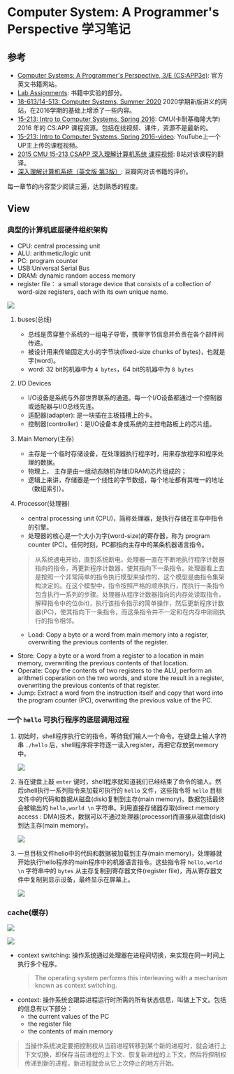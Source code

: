 <!--
 * @Author: JohnJeep
 * @Date: 2020-09-10 20:56:34
 * @LastEditTime: 2020-09-12 00:05:23
 * @LastEditors: Please set LastEditors
 * @Description: In User Settings Edit
-->
# Computer System: A Programmer's Perspective 学习笔记
## 参考
- [Computer Systems: A Programmer's Perspective, 3/E (CS:APP3e)](https://csapp.cs.cmu.edu/): 官方英文书籍网站。
- [Lab Assignments](http://csapp.cs.cmu.edu/3e/labs.html): 书籍中实验的部分。
- [18-613/14-513: Computer Systems, Summer 2020](https://www.andrew.cmu.edu/course/18-613/schedule.html) 2020学期新版讲义的网站，在2016学期的基础上增添了一些内容。
- [15-213: Intro to Computer Systems, Spring 2016](http://www.cs.cmu.edu/afs/cs/academic/class/15213-s16/www/schedule.html): CMU(卡耐基梅隆大学) 2016 年的 CS:APP 课程资源。包括在线视频、课件，资源不是最新的。
- [15-213: Intro to Computer Systems, Spring 2016-video](https://www.youtube.com/watch?v=hs3wRnQUh0o&list=PLbY-cFJNzq7z_tQGq-rxtq_n2QQDf5vnM&index=3):  YouTube上一个UP主上传的课程视频。
- [2015 CMU 15-213 CSAPP 深入理解计算机系统 课程视频](https://www.bilibili.com/video/BV1iW411d7hd): B站对该课程的翻译。
- [深入理解计算机系统（英文版·第3版）](https://book.douban.com/subject/27000879/): 豆瓣网对该书籍的评价。


每一章节的内容至少阅读三遍，达到熟悉的程度。



## View

### 典型的计算机底层硬件组织架构
- CPU: central processing unit
- ALU: arithmetic/logic unit
- PC: program counter
- USB:Universal Serial Bus
- DRAM: dynamic random access memory
- register file： a small storage device that consists of a collection of word-size registers, each with its own unique name. 
<p><img src="./figures/计算机系统硬件架构.png"> </p>


1. buses(总线)
   - 总线是贯穿整个系统的一组电子导管，携带字节信息并负责在各个部件间传递。 
   - 被设计用来传输固定大小的字节块(fixed-size chunks of bytes)，也就是字(word)。
   - word: 32 bit的机器中为 `4 bytes`，64 bit的机器中为 `8 bytes`

2. I/O Devices 
   - I/O设备是系统与外部世界联系的通道。每一个I/O设备都通过一个控制器或适配器与I/O总线先连。
   - 适配器(adapter): 是一块插在主板插槽上的卡。
   - 控制器(controller)：是I/O设备本身或系统的主控电路板上的芯片组。
3. Main Memory(主存)
   - 主存是一个临时存储设备，在处理器执行程序时，用来存放程序和程序处理的数据。
   - 物理上， 主存是由一组动态随机存储(DRAM)芯片组成的；
   - 逻辑上来讲，存储器是一个线性的字节数组，每个地址都有其唯一的地址（数组索引）。

4. Processor(处理器)
   - central processing unit (CPU)，简称处理器，是执行存储在主存中指令的引擎。
   - 处理器的核心是一个大小为字(word-size)的寄存器，称为 program counter (PC)。任何时刻，PC都指向主存中的某条机器语言指令。
    > 从系统通电开始，直到系统断电，处理器一直在不断地执行程序计数器指向的指令，再更新程序计数器，使其指向下一条指令。处理器看上去是按照一个非常简单的指令执行模型来操作的，这个模型是由指令集架构决定的。在这个模型中，指令按照严格的顺序执行，而执行一条指令包含执行一系列的步骤。处理器从程序计数器指向的内存处读取指令，解释指令中的位(bit)，执行该指令指示的简单操作，然后更新程序计数器(PC)，使其指向下一条指令，而这条指令并不一定和在内存中刚刚执行的指令相邻。

   - Load: Copy a byte or a word from main memory into a register, overwriting the previous contents of the register.
  - Store: Copy a byte or a word from a register to a location in main memory, overwriting the previous contents of that location.
  - Operate: Copy the contents of two registers to the ALU, perform an arithmeti coperation on the two words, and store the result in a register, overwriting the previous contents of that register.
  - Jump: Extract a word from the instruction itself and copy that word into the program counter (PC), overwriting the previous value of the PC.


### 一个 `hello` 可执行程序的底层调用过程
1. 初始时，shell程序执行它的指令，等待我们输人一个命令。在键盘上输人字符串 `./hello` 后，shell程序将字符逐一读入register，再把它存放到memory中。
   <p><img src="./figures/hello可执行读取.png"> </p>

2. 当在键盘上敲 `enter` 键时，shell程序就知道我们已经结束了命令的输人。然后shell执行一系列指令来加载可执行的 `hello` 文件，这些指令将 `hello` 目标文件中的代码和数据从磁盘(disk)复制到主存(main memory)。数据包括最终会被输出的 `hello,world \n` 字符串。利用直接存储器存取(direct memory access : DMA)技术，数据可以不通过处理器(processor)而直接从磁盘(disk)到达主存(main memory)。
   <p><img src="./figures/hello可执行加载.png"> </p>

3. 一旦目标文件hello中的代码和数据被加载到主存(main memory)，处理器就开始执行hello程序的main程序中的机器语言指令。这些指令将 `hello,world \n` 字符串中的 `bytes` 从主存复制到寄存器文件(register file)，再从寄存器文件中复制到显示设备，最终显示在屏幕上。
   <p><img src="./figures/hello可执行显示.png"> </p>


### cache(缓存)
<p><img src="./figures/内存分层结构.png"> </p>
<p><img src="./figures/cache-memories.png"> </p>

- context switching: 操作系统通过处理器在进程间切换，来实现在同一时间上执行多个程序。
  > The operating system performs this interleaving with a mechanism known as context switching. 
- context: 操作系统会跟踪进程运行时所需的所有状态信息，叫做上下文。包括的信息有以下部分：
  - the current values of the PC
  - the register file
  - the contents of main memory

> 当操作系统决定要把控制权从当前进程转移到某个新的进程时，就会进行上下文切换，即保存当前进程的上下文、恢复新进程的上下文，然后将控制权传递到新的进程，新进程就会从它上次停止的地方开始。



